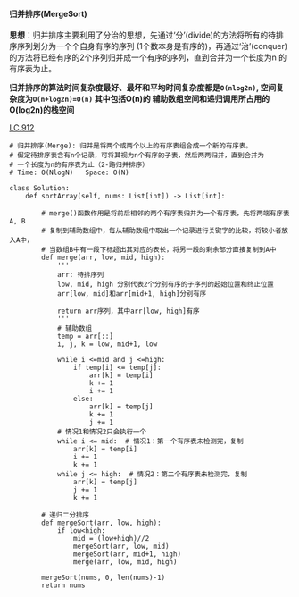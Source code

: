 #### 归并排序(MergeSort)
**思想**：归并排序主要利用了分治的思想，先通过‘分’(divide)的方法将所有的待排序序列划分为一个个自身有序的序列
(1个数本身是有序的)，再通过‘治’(conquer)的方法将已经有序的2个序列归并成一个有序的序列，直到合并为一个长度为n
的有序表为止。

**归并排序的算法时间复杂度最好、最坏和平均时间复杂度都是`O(nlog2n)`, 空间复杂度为`O(n+log2n)=O(n)` 其中包括O(n)的
辅助数组空间和递归调用所占用的O(log2n)的栈空间**

[LC.912](https://leetcode-cn.com/problems/sort-an-array/)

```
# 归并排序(Merge): 归并是将两个或两个以上的有序表组合成一个新的有序表。
# 假定待排序表含有n个记录，可将其视为n个有序的子表，然后两两归并，直到合并为
# 一个长度为n的有序表为止（2-路归并排序）
# Time: O(NlogN)   Space: O(N)

class Solution:
    def sortArray(self, nums: List[int]) -> List[int]:

        # merge()函数作用是将前后相邻的两个有序表归并为一个有序表，先将两端有序表A, B
        # 复制到辅助数组中，每从辅助数组中取出一个记录进行关键字的比较，将较小者放入A中，
        # 当数组B中有一段下标超出其对应的表长，将另一段的剩余部分直接复制到A中
        def merge(arr, low, mid, high):
            '''
            arr: 待排序列
            low, mid, high 分别代表2个分别有序的子序列的起始位置和终止位置
            arr[low, mid]和arr[mid+1, high]分别有序

            return arr序列，其中arr[low, high]有序
            '''
            # 辅助数组
            temp = arr[::]
            i, j, k = low, mid+1, low

            while i <=mid and j <=high:
                if temp[i] <= temp[j]:
                    arr[k] = temp[i]
                    k += 1
                    i += 1
                else:
                    arr[k] = temp[j]
                    k += 1
                    j += 1
            # 情况1和情况2只会执行一个
            while i <= mid:  # 情况1：第一个有序表未检测完，复制
                arr[k] = temp[i]
                i += 1
                k += 1
            while j <= high:  # 情况2：第二个有序表未检测完，复制
                arr[k] = temp[j]
                j += 1
                k += 1

        # 递归二分排序
        def mergeSort(arr, low, high):
            if low<high:
                mid = (low+high)//2
                mergeSort(arr, low, mid)
                mergeSort(arr, mid+1, high)
                merge(arr, low, mid, high)
        
        mergeSort(nums, 0, len(nums)-1)
        return nums
```